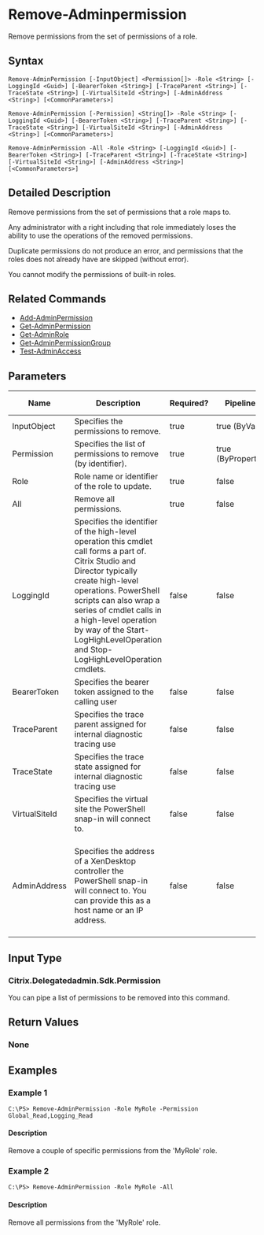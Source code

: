 ﻿
# Remove-Adminpermission
Remove permissions from the set of permissions of a role.
## Syntax

```
Remove-AdminPermission [-InputObject] <Permission[]> -Role <String> [-LoggingId <Guid>] [-BearerToken <String>] [-TraceParent <String>] [-TraceState <String>] [-VirtualSiteId <String>] [-AdminAddress <String>] [<CommonParameters>]  
  
Remove-AdminPermission [-Permission] <String[]> -Role <String> [-LoggingId <Guid>] [-BearerToken <String>] [-TraceParent <String>] [-TraceState <String>] [-VirtualSiteId <String>] [-AdminAddress <String>] [<CommonParameters>]  
  
Remove-AdminPermission -All -Role <String> [-LoggingId <Guid>] [-BearerToken <String>] [-TraceParent <String>] [-TraceState <String>] [-VirtualSiteId <String>] [-AdminAddress <String>] [<CommonParameters>]
```

## Detailed Description
Remove permissions from the set of permissions that a role maps to.

Any administrator with a right including that role immediately loses the ability to use the operations of the removed permissions.

Duplicate permissions do not produce an error, and permissions that the roles does not already have are skipped (without error).

You cannot modify the permissions of built-in roles.


## Related Commands

* [Add-AdminPermission](../Add-AdminPermission/)
* [Get-AdminPermission](../Get-AdminPermission/)
* [Get-AdminRole](../Get-AdminRole/)
* [Get-AdminPermissionGroup](../Get-AdminPermissionGroup/)
* [Test-AdminAccess](../Test-AdminAccess/)
## Parameters
| Name   | Description | Required? | Pipeline Input | Default Value |
| --- | --- | --- | --- | --- |
| InputObject | Specifies the permissions to remove. | true | true (ByValue) |  |
| Permission | Specifies the list of permissions to remove (by identifier). | true | true (ByPropertyName) |  |
| Role | Role name or identifier of the role to update. | true | false |  |
| All | Remove all permissions. | true | false |  |
| LoggingId | Specifies the identifier of the high-level operation this cmdlet call forms a part of. Citrix Studio and Director typically create high-level operations. PowerShell scripts can also wrap a series of cmdlet calls in a high-level operation by way of the Start-LogHighLevelOperation and Stop-LogHighLevelOperation cmdlets. | false | false |  |
| BearerToken | Specifies the bearer token assigned to the calling user | false | false |  |
| TraceParent | Specifies the trace parent assigned for internal diagnostic tracing use | false | false |  |
| TraceState | Specifies the trace state assigned for internal diagnostic tracing use | false | false |  |
| VirtualSiteId | Specifies the virtual site the PowerShell snap-in will connect to. | false | false |  |
| AdminAddress | Specifies the address of a XenDesktop controller the PowerShell snap-in will connect to. You can provide this as a host name or an IP address. | false | false | Localhost. Once a value is provided by any cmdlet, this value becomes the default. |

## Input Type

### Citrix.Delegatedadmin.Sdk.Permission
You can pipe a list of permissions to be removed into this command.
## Return Values

### None

## Examples

### Example 1

```
C:\PS> Remove-AdminPermission -Role MyRole -Permission Global_Read,Logging_Read
```

#### Description
Remove a couple of specific permissions from the 'MyRole' role.
### Example 2

```
C:\PS> Remove-AdminPermission -Role MyRole -All
```

#### Description
Remove all permissions from the 'MyRole' role.

